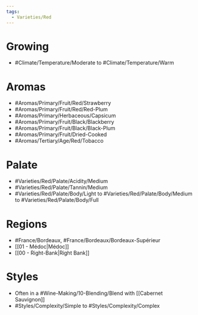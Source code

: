 ```yaml
---
tags:
  - Varieties/Red
---
```

# Growing
- #Climate/Temperature/Moderate to #Climate/Temperature/Warm
# Aromas
- #Aromas/Primary/Fruit/Red/Strawberry
- #Aromas/Primary/Fruit/Red/Red-Plum
- #Aromas/Primary/Herbaceous/Capsicum
- #Aromas/Primary/Fruit/Black/Blackberry
- #Aromas/Primary/Fruit/Black/Black-Plum
- #Aromas/Primary/Fruit/Dried-Cooked
- #Aromas/Tertiary/Age/Red/Tobacco
# Palate
- #Varieties/Red/Palate/Acidity/Medium
- #Varieties/Red/Palate/Tannin/Medium
- #Varieties/Red/Palate/Body/Light to #Varieties/Red/Palate/Body/Medium to #Varieties/Red/Palate/Body/Full
# Regions
- #France/Bordeaux, #France/Bordeaux/Bordeaux-Supérieur
- [[01 - Médoc|Médoc]]
- [[00 - Right-Bank|Right Bank]]
# Styles
- Often in a #Wine-Making/10-Blending/Blend with [[Cabernet Sauvignon]]
- #Styles/Complexity/Simple to #Styles/Complexity/Complex